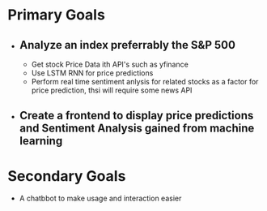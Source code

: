 # Primary Goals
- ## Analyze an index preferrably the S&P 500
    - Get stock Price Data ith API's such as yfinance
    - Use LSTM RNN for price predictions
    - Perform real time sentiment anlysis for related stocks as a factor for price prediction, thsi will require some news API
- ## Create a frontend to display price predictions and Sentiment Analysis gained from machine learning

# Secondary Goals
- A chatbbot to make usage and interaction easier